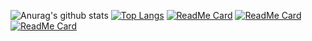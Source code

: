 ![Anurag's github stats](https://github-readme-stats.vercel.app/api?username=HugoLckr&show_icons=true&theme=midnight-purple)
[![Top Langs](https://github-readme-stats.vercel.app/api/top-langs/?username=HugoLckr&langs_count=10&layout=compact)](https://github.com/anuraghazra/github-readme-stats)
[![ReadMe Card](https://github-readme-stats.vercel.app/api/pin/?username=HugoLckr&repo=My_Resume)](https://github.com/HugoLckr/My_Resume)
[![ReadMe Card](https://github-readme-stats.vercel.app/api/pin/?username=Hacking-Web3&repo=poster-with-purpose)](https://github.com/Hacking-Web3/poster-with-purpose)
[![ReadMe Card](https://github-readme-stats.vercel.app/api/pin/?username=HugoLckr&repo=Bazel_Python_Docker)](https://github.com/HugoLckr/Bazel_Python_Docker)
